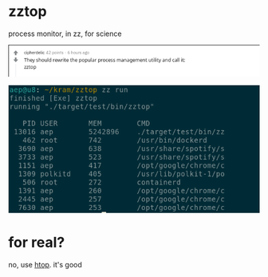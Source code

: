 zztop
=====

process monitor, in zz, for science


![reddit](reddit.png?raw=true)

![screenshot](screenshot.png?raw=true)


for real?
====

no, use [htop](https://hisham.hm/htop/). it's good
